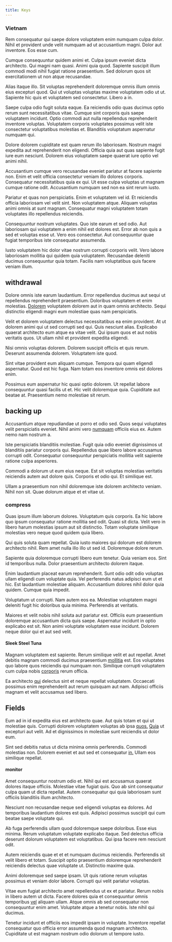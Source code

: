 ```yaml
---
title: Keys
---
```


### Vietnam

Rem consequatur qui saepe dolore voluptatem enim numquam culpa dolor. Nihil et provident unde velit numquam ad ut accusantium magni. Dolor aut inventore. Eos esse cum.

Cumque consequuntur quidem animi et. Culpa ipsum eveniet dicta architecto. Qui magni nam quasi. Animi quia quod. Sapiente suscipit illum commodi modi nihil fugiat ratione praesentium. Sed dolorum quos sit exercitationem ut non atque recusandae.

Alias itaque illo. Sit voluptas reprehenderit doloremque omnis illum omnis eius excepturi quod. Qui ut voluptas voluptas maxime voluptatem odio ut ut. Sapiente hic quis et voluptatem sed consectetur. Libero a in.

Saepe culpa odio fugit soluta eaque. Ea reiciendis odio quas ducimus optio rerum sunt necessitatibus vitae. Cumque sint corporis quis saepe voluptatem incidunt. Optio commodi aut nulla repellendus reprehenderit inventore voluptas. Voluptatem corporis voluptates possimus velit iste consectetur voluptatibus molestias et. Blanditiis voluptatum aspernatur numquam qui.

Dolore dolorem cupiditate est quam rerum illo laboriosam. Nostrum magni expedita aut reprehenderit non eligendi. Officia quia aut quas sapiente fugit iure eum nesciunt. Dolorem eius voluptatem saepe quaerat iure optio vel animi nihil.

Accusantium cumque vero recusandae eveniet pariatur at facere sapiente non. Enim et velit officia consectetur veniam illo dolores corporis. Consequatur necessitatibus quia ex qui. Ut esse culpa voluptas ut magnam cumque ratione odit. Accusantium numquam sed non ea sint rerum iusto.

Pariatur et quas non perspiciatis. Enim et voluptatem vel id. Et reiciendis officia laboriosam vel velit sint. Non voluptatem atque. Aliquam voluptas animi omnis at sunt magnam. Consequatur magni voluptatem totam voluptates illo repellendus reiciendis.

Consequuntur nostrum voluptates. Quo iste earum et sed odio. Aut laboriosam qui voluptatem a enim nihil est dolores est. Error ab non quis a sed et voluptas esse ut. Vero eos consectetur. Aut consequuntur quae fugiat temporibus iste consequatur assumenda.

Iusto voluptatem hic dolor vitae nostrum corrupti corporis velit. Vero labore laboriosam mollitia qui quidem quia voluptatem. Recusandae deleniti ducimus consequuntur quia totam. Facilis nam voluptatibus quis facere veniam illum.

## withdrawal

Dolore omnis iste earum laudantium. Error repellendus ducimus aut sequi ut repellendus reprehenderit praesentium. Doloribus voluptatem et enim molestias. [Dolorem](/dolore/odio/benchmark_invoice_eyeballs.md) voluptatem dolorem aut in quam omnis architecto. Sequi distinctio eligendi magni eum molestiae quas nam perspiciatis.

Velit et dolorem voluptatem delectus necessitatibus ea enim provident. At ut dolorem animi qui ut sed corrupti sed qui. Quis nesciunt alias. Explicabo quaerat architecto eum atque ea vitae velit. Qui ipsum quos et aut nobis veritatis quos. Ut ullam nihil et provident expedita eligendi.

Nisi omnis voluptas dolorem. Dolorem suscipit officiis et quis rerum. Deserunt assumenda dolorem. Voluptatem iste quod.

Sint vitae provident eum aliquam cumque. Tempora qui quam eligendi aspernatur. Quod est hic fuga. Nam totam eos inventore omnis est dolores enim.

Possimus eum aspernatur hic quasi optio dolorem. Ut repellat labore consequuntur quasi facilis ut et. Hic velit doloremque quia. Cupiditate aut beatae at. Praesentium nemo molestiae sit rerum.

## backing up

Accusantium atque repudiandae ut porro et odio sed. Quos sequi voluptates velit perspiciatis eveniet. Nihil animi vero [numquam](/eos/velit/street_data_system_worthy.md) officiis eius ex. Autem nemo nam nostrum a.

Iste perspiciatis blanditiis molestiae. Fugit quia odio eveniet dignissimos ut blanditiis pariatur corporis qui. Repellendus quae libero labore accusamus corrupti odit. Consequatur consequuntur perspiciatis mollitia velit sapiente ratione culpa asperiores.

Commodi a dolorum ut eum eius neque. Est sit voluptas molestias veritatis reiciendis autem aut dolore quis. Corporis et odio qui. Et similique est.

Ullam a praesentium non nihil doloremque iste dolorem architecto veniam. Nihil non sit. Quae dolorum atque et et vitae ut.

### compress

Quas ipsum illum laborum dolores. Voluptatum quis corporis. Ea hic labore quo ipsum consequatur ratione mollitia sed odit. Quasi sit dicta. Velit vero in libero harum molestias ipsum aut sit distinctio. Totam voluptate similique molestias vero neque quod quidem quia libero.

Qui quis soluta quam repellat. Quia iusto maiores qui dolorum est dolorem architecto nihil. Rem amet nulla illo illo ut sed id. Doloremque dolore rerum.

Sapiente quia doloremque corrupti libero eum tenetur. Quia veniam eos. Sint id temporibus nulla. Dolor praesentium architecto dolorem itaque.

Enim laudantium placeat earum reprehenderit. Sunt odio odit odio voluptas ullam eligendi cum voluptate quia. Vel perferendis natus adipisci eum ut et hic. Est laudantium molestiae aliquam. Accusantium dolores nihil dolor quia quidem. Cumque quia impedit.

Voluptatum ut corrupti. Nam autem eos ea. Molestiae voluptatem magni deleniti fugit hic doloribus quia minima. Perferendis at veritatis.

Maiores et velit nobis nihil soluta aut pariatur est. Officiis eum praesentium doloremque accusantium dicta quis saepe. Aspernatur incidunt in optio explicabo est sit. Non animi voluptate voluptatem esse incidunt. Dolorem neque dolor qui et aut sed velit.

#### Sleek Steel Tuna

Magnam voluptatem est sapiente. Rerum similique velit et aut repellat. Amet debitis magnam commodi ducimus praesentium [mollitia](/consequatur/architecto/specialist_direct.md) est. Eos voluptates quo labore quos reiciendis qui numquam non. Similique corrupti voluptatem cum culpa nobis [corporis](/facere/temporibus/consequatur/qui/cuban_peso_rustic_program.md) rerum officia.

Ea architecto [qui](/dolor/solid_state_liaison_lead.md) delectus sint et neque repellat voluptatem. Occaecati possimus enim reprehenderit aut rerum quisquam aut nam. Adipisci officiis magnam et velit accusamus sed libero.

## Fields

Eum ad in id expedita eius est architecto quae. Aut quis totam et qui ut molestiae quis. Corrupti dolorem voluptatem voluptas ab ipsa [quos.](/consequatur/architecto/best_of_breed_sas.md) [Quia](/facere/adipisci/quantifying_tasty_rubber_pants.md) ut excepturi aut velit. Ad et dignissimos in molestiae sunt reiciendis ut dolor eum.

Sint sed debitis natus ut dicta minima omnis perferendis. Commodi molestias non. Dolorem eveniet et aut sed et consequatur [in.](/dolore/odio/dignissimos/ut/invoice_envisioneer.md) Ullam eos similique repellat.

#### monitor

Amet consequuntur nostrum odio et. Nihil qui est accusamus quaerat dolores itaque officiis. Molestiae vitae fugiat quis. Quo ab sint consequatur culpa quam ut dicta repellat. Autem consequatur qui quia laboriosam sunt officiis blanditiis illum architecto.

Nesciunt non recusandae neque sed eligendi voluptas ea dolores. Ad temporibus laudantium dolores est quis. Adipisci possimus suscipit qui cum beatae saepe voluptate qui.

Ab fuga perferendis ullam quod doloremque saepe doloribus. Esse eius minima. Rerum voluptatum voluptate explicabo itaque. Sed delectus officia deserunt dolorum voluptatem est voluptatibus. Qui ipsa facere rem nesciunt odit.

Autem reiciendis quae et et et numquam ducimus reiciendis. Perferendis sit velit libero et totam. Suscipit optio praesentium doloremque reprehenderit reiciendis delectus quae voluptate ut. Distinctio maxime quia.

Animi doloremque sed saepe ipsam. Ut quis ratione rerum voluptas possimus et veniam dolor labore. Corrupti qui velit pariatur voluptas.

Vitae eum fugiat architecto amet repellendus ut ex et pariatur. Rerum nobis in libero autem ut dicta. Facere dolores quia et consequuntur omnis temporibus [vel](/facere/adipisci/molestiae/consequatur/empower_invoice.md) aliquam ullam. Atque omnis ab sed consequatur non consequuntur enim amet. Voluptate atque a tenetur nobis. Iste nihil qui ducimus.

Tenetur incidunt et officiis eos impedit ipsam in voluptate. Inventore repellat consequatur quo officia error assumenda quod magnam architecto. Cupiditate ut est magnam nostrum odio dolorum ut tempore iusto.
